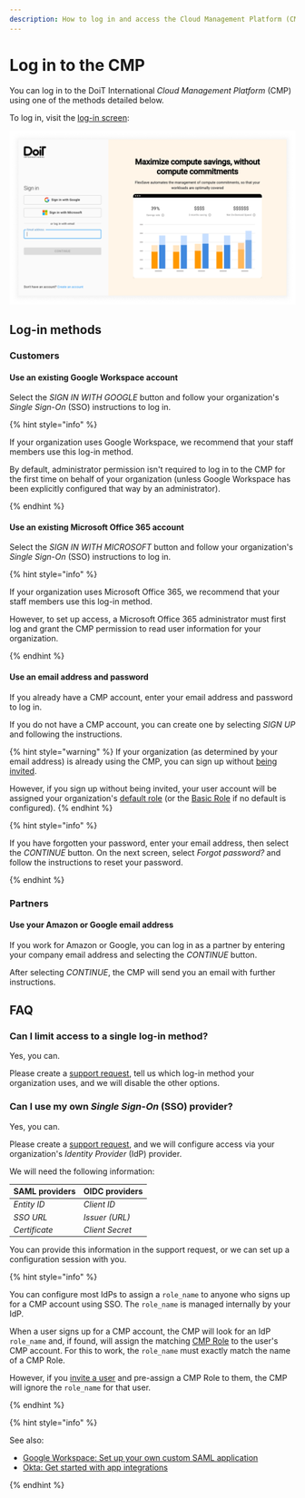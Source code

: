 ```yaml
---
description: How to log in and access the Cloud Management Platform (CMP)
---
```


# Log in to the CMP

You can log in to the DoiT International _Cloud Management Platform_ (CMP) using one of the methods detailed below.

To log in, visit the [log-in screen](https://app.doit-intl.com/login):

![A screenshot of the log-in screen](../.gitbook/assets/cmp-log-in.png)

## Log-in methods

### Customers

#### Use an existing Google Workspace account

<!-- textlint-disable terminology -->
Select the _SIGN IN WITH GOOGLE_ button and follow your organization's _Single Sign-On_ (SSO) instructions to log in.
<!-- textlint-enable -->

{% hint style="info" %}

If your organization uses Google Workspace, we recommend that your staff members use this log-in method.

By default, administrator permission isn't required to log in to the CMP for the first time on behalf of your organization (unless Google Workspace has been explicitly configured that way by an administrator).

{% endhint %}

#### Use an existing Microsoft Office 365 account

Select the _SIGN IN WITH MICROSOFT_ button and follow your organization's _Single Sign-On_ (SSO) instructions to log in.

{% hint style="info" %}

If your organization uses Microsoft Office 365, we recommend that your staff members use this log-in method.

However, to set up access, a Microsoft Office 365 administrator must first log and grant the CMP permission to read user information for your organization.

{% endhint %}

#### Use an email address and password

If you already have a CMP account, enter your email address and password to log in.

If you do not have a CMP account, you can create one by selecting _SIGN UP_ and following the instructions.

{% hint style="warning" %}
If your organization (as determined by your email address) is already using the CMP, you can sign up without [being invited](../user-management/creating-a-new-user.md#inviting-new-users).

However, if you sign up without being invited, your user account will be assigned your organization's [default role](../user-management/manage-roles.md#setting-a-default-role) (or the [Basic Role](../user-management/manage-roles.md#basic-role) if no default is configured).
{% endhint %}

{% hint style="info" %}

If you have forgotten your password, enter your email address, then select the _CONTINUE_ button. On the next screen, select _Forgot password?_ and follow the instructions to reset your password.

{% endhint %}

### Partners

#### Use your Amazon or Google email address

If you work for Amazon or Google, you can log in as a partner by entering your company email address and selecting the _CONTINUE_ button.

After selecting _CONTINUE_, the CMP will send you an email with further instructions.

## FAQ

### Can I limit access to a single log-in method?

Yes, you can.

Please create a [support request](../services/consulting-support/README.md), tell us which log-in method your organization uses, and we will disable the other options.

### Can I use my own _Single Sign-On_ (SSO) provider?

Yes, you can.

Please create a [support request](../services/consulting-support/README.md), and we will configure access via your organization's _Identity Provider_ (IdP) provider.

We will need the following information:

| SAML providers  | OIDC providers  |
| --------------- | --------------- |
| _Entity ID_     | _Client ID_     |
| _SSO URL_       | _Issuer (URL)_  |
| _Certificate_   | _Client Secret_ |

You can provide this information in the support request, or we can set up a configuration session with you.

{% hint style="info" %}

You can configure most IdPs to assign a `role_name` to anyone who signs up for a CMP account using SSO. The `role_name` is managed internally by your IdP.

When a user signs up for a CMP account, the CMP will look for an IdP `role_name` and, if found, will assign the matching [CMP Role](../user-management/manage-roles.md) to the user's CMP account. For this to work, the `role_name` must exactly match the name of a CMP Role.

However, if you [invite a user](../user-management/creating-a-new-user.md) and pre-assign a CMP Role to them, the CMP will ignore the `role_name` for that user.

{% endhint %}

{% hint style="info" %}

See also:

* [Google Workspace: Set up your own custom SAML application](https://support.google.com/a/answer/6087519?hl=en)
* [Okta: Get started with app integrations](https://help.okta.com/oie/en-us/Content/Topics/Apps/apps-overview-get-started.htm)

{% endhint %}
